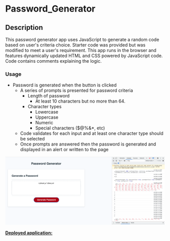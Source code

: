 # Password_Generator

## Description

This password generator app uses JavaScript to generate a random code based on user's criteria choice. Starter code was provided but was modified to meet a user's requirement. This app runs in the browser and features dynamically updated HTML and CSS powered by JavaScript code. Code contains comments explaining the logic.

### Usage

- Password is generated when the button is clicked
  - A series of prompts is presented for password criteria
    - Length of password
      - At least 10 characters but no more than 64.
    - Character types
      - Lowercase
      - Uppercase
      - Numeric
      - Special characters ($@%&\*, etc)
  - Code validates for each input and at least one character type should be selected
  - Once prompts are answered then the password is generated and displayed in an alert or written to the page

![Example of result](./assets/Screenshot%202023-01-16%20at%2015.15.17.png)

[**Deployed application:**](https://drzazga88.github.io/Password_Generator/)
